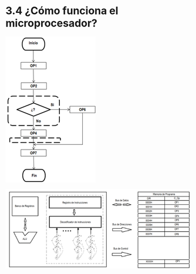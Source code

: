 # 3.4 ¿Cómo funciona el microprocesador?

![](../.gitbook/assets/image%20%2848%29.png)

![](../.gitbook/assets/image%20%2834%29.png)

